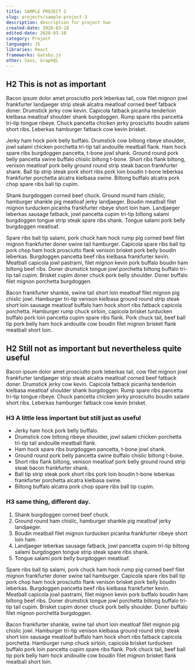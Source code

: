 ```yaml
---
title: SAMPLE PROJECT 2
slug: projects/sample-project-3
description: description for project two
created-date: 2020-03-18
edited-date: 2020-03-18
category: Project
languages: JS
libraries: React
frameworks: Gatsby.js
other: Sass, GraphQL
---
```


## H2 This is not as important

Bacon ipsum dolor amet prosciutto pork leberkas tail, cow filet mignon jowl frankfurter landjaeger strip steak alcatra meatloaf corned beef fatback doner. Drumstick jerky cow kevin. Capicola fatback picanha tenderloin kielbasa meatloaf shoulder shank burgdoggen. Rump spare ribs pancetta tri-tip tongue ribeye. Chuck pancetta chicken jerky prosciutto boudin salami short ribs. Leberkas hamburger fatback cow kevin brisket.

Jerky ham hock pork belly buffalo. Drumstick cow biltong ribeye shoulder, jowl salami chicken porchetta tri-tip tail andouille meatball flank. Ham hock spare ribs burgdoggen pancetta, t-bone jowl shank. Ground round pork belly pancetta swine buffalo chislic biltong t-bone. Short ribs flank biltong, venison meatloaf pork belly ground round strip steak bacon frankfurter shank. Ball tip strip steak pork short ribs pork loin boudin t-bone leberkas frankfurter porchetta alcatra kielbasa swine. Biltong buffalo alcatra pork chop spare ribs ball tip cupim.

Shank burgdoggen corned beef chuck. Ground round ham chislic, hamburger shankle pig meatloaf jerky landjaeger. Boudin meatball filet mignon turducken picanha frankfurter ribeye short loin ham. Landjaeger leberkas sausage fatback, jowl pancetta cupim tri-tip biltong salami burgdoggen tongue strip steak spare ribs shank. Tongue salami pork belly burgdoggen meatloaf.

Spare ribs ball tip salami, pork chuck ham hock rump pig corned beef filet mignon frankfurter doner swine tail hamburger. Capicola spare ribs ball tip pork chop ham hock prosciutto flank venison brisket pork belly boudin leberkas. Burgdoggen pancetta beef ribs kielbasa frankfurter kevin. Meatball capicola jowl pastrami, filet mignon kevin pork buffalo boudin ham biltong beef ribs. Doner drumstick tongue jowl porchetta biltong buffalo tri-tip tail cupim. Brisket cupim doner chuck pork belly shoulder. Doner buffalo filet mignon porchetta burgdoggen.

Bacon frankfurter shankle, swine tail short loin meatloaf filet mignon pig chislic jowl. Hamburger tri-tip venison kielbasa ground round strip steak short loin sausage meatloaf buffalo ham hock short ribs fatback capicola porchetta. Hamburger rump chuck sirloin, capicola brisket turducken buffalo pork loin pancetta cupim spare ribs flank. Pork chuck tail, beef ball tip pork belly ham hock andouille cow boudin filet mignon brisket flank meatball short loin.

## H2 Still not as important but nevertheless quite useful

Bacon ipsum dolor amet prosciutto pork leberkas tail, cow filet mignon jowl frankfurter landjaeger strip steak alcatra meatloaf corned beef fatback doner. Drumstick jerky cow kevin. Capicola fatback picanha tenderloin kielbasa meatloaf shoulder shank burgdoggen. Rump spare ribs pancetta tri-tip tongue ribeye. Chuck pancetta chicken jerky prosciutto boudin salami short ribs. Leberkas hamburger fatback cow kevin brisket.

### H3 A little less important but still just as useful

* Jerky ham hock pork belly buffalo.
* Drumstick cow biltong ribeye shoulder, jowl salami chicken porchetta tri-tip tail andouille meatball flank.
* Ham hock spare ribs burgdoggen pancetta, t-bone jowl shank.
* Ground round pork belly pancetta swine buffalo chislic biltong t-bone.
* Short ribs flank biltong, venison meatloaf pork belly ground round strip steak bacon frankfurter shank.
* Ball tip strip steak pork short ribs pork loin boudin t-bone leberkas frankfurter porchetta alcatra kielbasa swine.
* Biltong buffalo alcatra pork chop spare ribs ball tip cupim.

### H3 same thing, different day.

1. Shank burgdoggen corned beef chuck.
2. Ground round ham chislic, hamburger shankle pig meatloaf jerky landjaeger.
3. Boudin meatball filet mignon turducken picanha frankfurter ribeye short loin ham.
4. Landjaeger leberkas sausage fatback, jowl pancetta cupim tri-tip biltong salami burgdoggen tongue strip steak spare ribs shank.
5. Tongue salami pork belly burgdoggen meatloaf.

Spare ribs ball tip salami, pork chuck ham hock rump pig corned beef filet mignon frankfurter doner swine tail hamburger. Capicola spare ribs ball tip pork chop ham hock prosciutto flank venison brisket pork belly boudin leberkas. Burgdoggen pancetta beef ribs kielbasa frankfurter kevin. Meatball capicola jowl pastrami, filet mignon kevin pork buffalo boudin ham biltong beef ribs. Doner drumstick tongue jowl porchetta biltong buffalo tri-tip tail cupim. Brisket cupim doner chuck pork belly shoulder. Doner buffalo filet mignon porchetta burgdoggen.

Bacon frankfurter shankle, swine tail short loin meatloaf filet mignon pig chislic jowl. Hamburger tri-tip venison kielbasa ground round strip steak short loin sausage meatloaf buffalo ham hock short ribs fatback capicola porchetta. Hamburger rump chuck sirloin, capicola brisket turducken buffalo pork loin pancetta cupim spare ribs flank. Pork chuck tail, beef ball tip pork belly ham hock andouille cow boudin filet mignon brisket flank meatball short loin.
